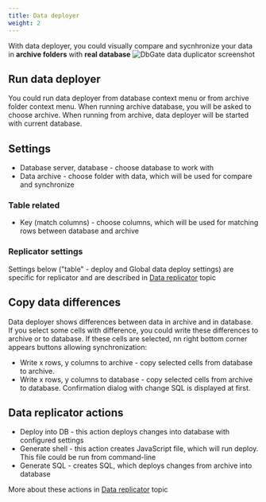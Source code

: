 ```yaml
---
title: Data deployer
weight: 2
---
```


With data deployer, you could visually compare and sycnhronize your data in **archive folders** with **real database**
![DbGate data duplicator screenshot](https://media.dbgate.io/img/data-deployer-light.png)

## Run data deployer
You could run data deployer from database context menu or from archive folder context menu. When running archive database, you will be asked to choose archive. When running from archive, data deployer will be started with current database.

## Settings
- Database server, database - choose database to work with
- Data archive - choose folder with data, which will be used for compare and synchronize
### Table related
- Key (match columns) - choose columns, which will be used for matching rows between database and archive
### Replicator settings
Settings below ("table" - deploy and Global data deploy settings) are specific for replicator and are described in [Data replicator](data-replicator) topic

## Copy data differences
Data deployer shows differences between data in archive and in database. If you select some cells with difference, you could write these differences to archive or to database. If these cells are selected, nn right bottom corner appears buttons allowing synchronization:
- Write x rows, y columns to archive - copy selected cells from database to archive.
- Write x rows, y columns to database - copy selected cells from archive to database. Confirmation dialog with change SQL is displayed at first.

## Data replicator actions
- Deploy into DB - this action deploys changes into database with configured settings
- Generate shell - this action creates JavaScript file, which will run deploy. This file could be run from command-line
- Generate SQL - creates SQL, which deploys changes from archive into database

More about these actions in [Data replicator](data-replicator) topic